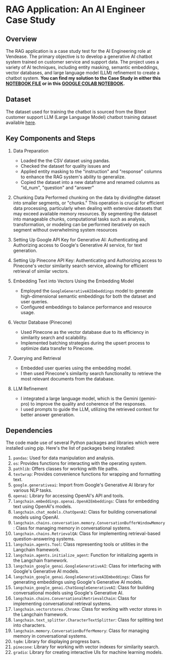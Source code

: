 # RAG Application: An AI Engineer Case Study

## Overview
The RAG application is a case study test for the AI Engineering role at Vendease. The primary objective is to develop a generative AI chatbot system trained on customer service and support data. The project uses a variety of AI techniques, including entity masking, semantic embeddings, vector databases, and large language model (LLM) refinement to create a chatbot system. **You can find my solution to the Case Study in either this [NOTEBOOK FILE](https://github.com/Abdulraqib20/Vendease-RAG-Application/blob/main/Copy_of_RAG_APP.ipynb) or in this [GOOGLE COLAB NOTEBOOK](https://colab.research.google.com/drive/1tZ7f03Re4mBXgF2dgh3zWUHWT8ziJJNe?usp=drive_link).**

## Dataset
The dataset used for training the chatbot is sourced from the Bitext customer support LLM (Large Language Model) chatbot training dataset available [here](https://huggingface.co/datasets/bitext/Bitext-customer-support-llm-chatbot-training-dataset).

## Key Components and Steps
1. Data Preparation
   - Loaded the the CSV dataset using pandas.
   - Checked the dataset for quality issues and 
   - Applied entity masking to the "instruction" and "response" columns to enhance the RAG system's ability to generalize.
   - Copied the dataset into a new dataframe and renamed columns as "id_num", "question" and "answer"
     
2. Chunking Data
   Performed chunking on the data by dividingthe dataset into smaller segments, or "chunks." This operation is crucial for efficient data processing, particularly when dealing with extensive datasets that may exceed available memory resources. By segmenting the dataset into manageable chunks, computational tasks such as analysis, transformation, or modeling can be performed iteratively on each segment without overwhelming system resources

3. Setting Up Google API Key for Generative AI: Authenticating and Authorizing access to Google's Generative AI service, for text generation.
   
4. Setting Up Pinecone API Key: Authenticating and Authorizing access to Pinecone's vector similarity search service, allowing for efficient retrieval of similar vectors.
   
5. Embedding Text into Vectors Using the Embedding Model
   - Employed the `GoogleGenerativeAIEmbeddings` model to generate high-dimensional semantic embeddings for both the dataset and user queries.
   - Configured embeddings to balance performance and resource usage.
     
6. Vector Database (Pinecone)
   - Used Pinecone as the vector database due to its efficiency in similarity search and scalability.
   - Implemented batching strategies during the upsert process to optimize data transfer to Pinecone.

7. Querying and Retrieval
   - Embedded user queries using the embedding model.
   - I then used Pinecone's similarity search functionality to retrieve the most relevant documents from the database.

8. LLM Refinement
   - I integrated a large language model, which is the Gemini (gemini-pro) to improve the quality and coherence of the responses.
   - I used prompts to guide the LLM, utilizing the retrieved context for better answer generation.

## Dependencies
The code made use of several Python packages and libraries which were installed using pip. Here's the list of packages being installed:

1. `pandas`: Used for data manipulation and analysis.
2. `os`: Provides functions for interacting with the operating system.
3. `pathlib`: Offers classes for working with file paths.
4. `textwrap`: Provides convenience functions for wrapping and formatting text.
5. `google.generativeai`: Import from Google's Generative AI library for various NLP tasks.
6. `openai`: Library for accessing OpenAI's API and tools.
7. `langchain.embeddings.openai.OpenAIEmbeddings`: Class for embedding text using OpenAI's models.
8. `langchain.chat_models.ChatOpenAI`: Class for building conversational models using OpenAI.
9. `langchain.chains.conversation.memory.ConversationBufferWindowMemory`: Class for managing memory in conversational systems.
10. `langchain.chains.RetrievalQA`: Class for implementing retrieval-based question-answering systems.
11. `langchain.agents.Tool`: Class representing tools or utilities in the Langchain framework.
12. `langchain.agents.initialize_agent`: Function for initializing agents in the Langchain framework.
13. `langchain_google_genai.GoogleGenerativeAI`: Class for interfacing with Google's Generative AI models.
14. `langchain_google_genai.GoogleGenerativeAIEmbeddings`: Class for generating embeddings using Google's Generative AI models.
15. `langchain_google_genai.ChatGoogleGenerativeAI`: Class for building conversational models using Google's Generative AI.
16. `langchain.chains.ConversationalRetrievalChain`: Class for implementing conversational retrieval systems.
17. `langchain.vectorstores.Chroma`: Class for working with vector stores in the Langchain framework.
18. `langchain.text_splitter.CharacterTextSplitter`: Class for splitting text into characters.
19. `langchain.memory.ConversationBufferMemory`: Class for managing memory in conversational systems.
20. `tqdm`: Library for displaying progress bars.
22. `pinecone`: Library for working with vector indexes for similarity search.
23. `gradio`: Library for creating interactive UIs for machine learning models.
